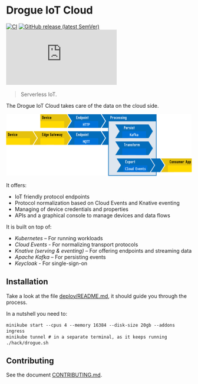 # Drogue IoT Cloud

[![CI](https://github.com/drogue-iot/drogue-cloud/workflows/CI/badge.svg)](https://github.com/drogue-iot/drogue-cloud/actions?query=workflow%3A%22CI%22)
[![GitHub release (latest SemVer)](https://img.shields.io/github/v/tag/drogue-iot/drogue-cloud?sort=semver)](https://github.com/drogue-iot/drogue-cloud/releases)
[![Matrix](https://img.shields.io/matrix/drogue-iot:matrix.org)](https://matrix.to/#/#drogue-iot:matrix.org)

> Serverless IoT.

The Drogue IoT Cloud takes care of the data on the cloud side.

![Overview diagram](images/architecture.svg)

It offers:

* IoT friendly protocol endpoints
* Protocol normalization based on Cloud Events and Knative eventing
* Managing of device credentials and properties
* APIs and a graphical console to manage devices and data flows

It is built on top of:

* *Kubernetes* – For running workloads
* *Cloud Events* - For normalizing transport protocols
* *Knative (serving & eventing)* – For offering endpoints and streaming data
* *Apache Kafka* – For persisting events
* *Keycloak* - For single-sign-on

## Installation

Take a look at the file [deploy/README.md](deploy/README.adoc), it should guide you through the process.

In a nutshell you need to:

~~~shell
minikube start --cpus 4 --memory 16384 --disk-size 20gb --addons ingress
minikube tunnel # in a separate terminal, as it keeps running
./hack/drogue.sh
~~~

## Contributing

See the document [CONTRIBUTING.md](CONTRIBUTING.md).

